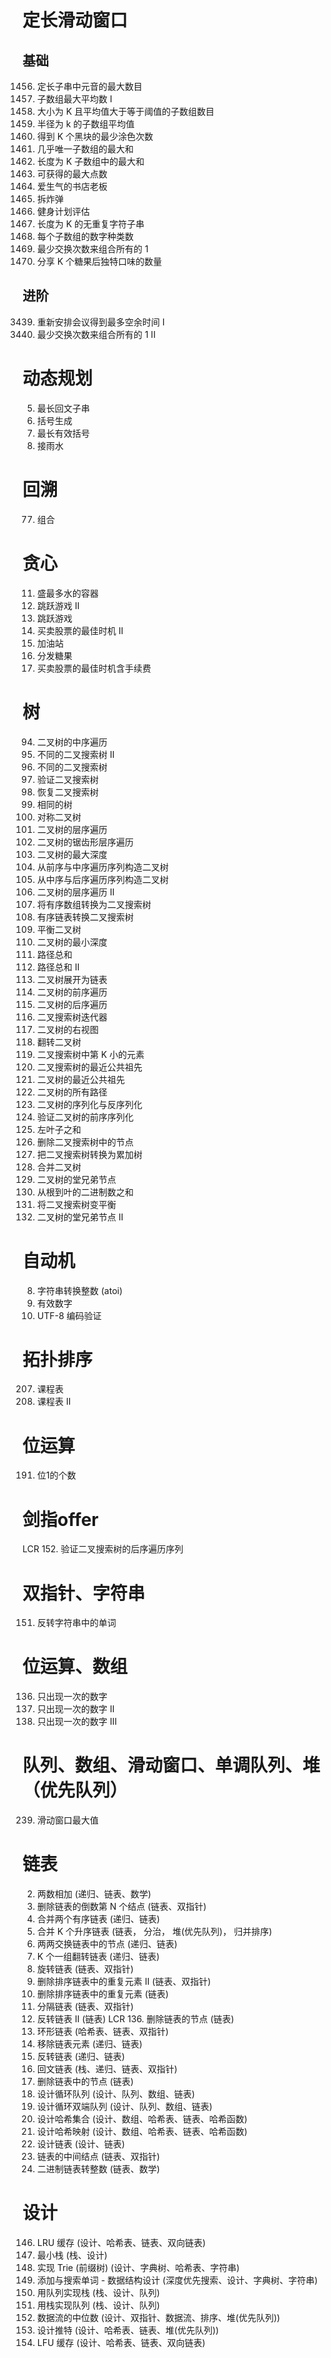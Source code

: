 # 定长滑动窗口
## 基础
1456. 定长子串中元音的最大数目
643. 子数组最大平均数 I
1343. 大小为 K 且平均值大于等于阈值的子数组数目
2090. 半径为 k 的子数组平均值
2379. 得到 K 个黑块的最少涂色次数
2841. 几乎唯一子数组的最大和
2461. 长度为 K 子数组中的最大和
1423. 可获得的最大点数
1052. 爱生气的书店老板
1652. 拆炸弹
1176. 健身计划评估
1100. 长度为 K 的无重复字符子串
1852. 每个子数组的数字种类数
1151. 最少交换次数来组合所有的 1
2107. 分享 K 个糖果后独特口味的数量

## 进阶
3439. 重新安排会议得到最多空余时间 I
2134. 最少交换次数来组合所有的 1 II

# 动态规划
5. 最长回文子串
22. 括号生成
32. 最长有效括号
42. 接雨水

# 回溯
77. 组合

# 贪心
11. 盛最多水的容器
45. 跳跃游戏 II
55. 跳跃游戏
122. 买卖股票的最佳时机 II
134. 加油站
135. 分发糖果
714. 买卖股票的最佳时机含手续费

# 树
94. 二叉树的中序遍历
95. 不同的二叉搜索树 II
96. 不同的二叉搜索树
98. 验证二叉搜索树
99. 恢复二叉搜索树
100. 相同的树
101. 对称二叉树
102. 二叉树的层序遍历
103. 二叉树的锯齿形层序遍历
104. 二叉树的最大深度
105. 从前序与中序遍历序列构造二叉树
106. 从中序与后序遍历序列构造二叉树
107. 二叉树的层序遍历 II
108. 将有序数组转换为二叉搜索树
109. 有序链表转换二叉搜索树
110. 平衡二叉树
111. 二叉树的最小深度
112. 路径总和
113. 路径总和 II
114. 二叉树展开为链表
144. 二叉树的前序遍历
145. 二叉树的后序遍历
173. 二叉搜索树迭代器
199. 二叉树的右视图
226. 翻转二叉树
230. 二叉搜索树中第 K 小的元素
235. 二叉搜索树的最近公共祖先
236. 二叉树的最近公共祖先
257. 二叉树的所有路径
297. 二叉树的序列化与反序列化
331. 验证二叉树的前序序列化
404. 左叶子之和
450. 删除二叉搜索树中的节点
538. 把二叉搜索树转换为累加树
617. 合并二叉树
993. 二叉树的堂兄弟节点
1022. 从根到叶的二进制数之和
1382. 将二叉搜索树变平衡
2641. 二叉树的堂兄弟节点 II

# 自动机
8. 字符串转换整数 (atoi)
65. 有效数字
393. UTF-8 编码验证

# 拓扑排序
207. 课程表
210. 课程表 II

# 位运算
191. 位1的个数

# 剑指offer
LCR 152. 验证二叉搜索树的后序遍历序列

# 双指针、字符串
151. 反转字符串中的单词

# 位运算、数组
136. 只出现一次的数字
137. 只出现一次的数字 II
260. 只出现一次的数字 III

# 队列、数组、滑动窗口、单调队列、堆（优先队列）
239. 滑动窗口最大值

# 链表
2. 两数相加 (递归、链表、数学)
19. 删除链表的倒数第 N 个结点 (链表、双指针)
21. 合并两个有序链表 (递归、链表)
23. 合并 K 个升序链表 (链表， 分治， 堆(优先队列)， 归并排序)
24. 两两交换链表中的节点 (递归、链表)
25. K 个一组翻转链表 (递归、链表)
61. 旋转链表 (链表、双指针)
82. 删除排序链表中的重复元素 II (链表、双指针)
83. 删除排序链表中的重复元素 (链表)
86. 分隔链表 (链表、双指针)
92. 反转链表 II (链表)
LCR 136. 删除链表的节点 (链表)
141. 环形链表 (哈希表、链表、双指针)
203. 移除链表元素 (递归、链表)
206. 反转链表 (递归、链表)
234. 回文链表 (栈、递归、链表、双指针)
237. 删除链表中的节点 (链表)
622. 设计循环队列 (设计、队列、数组、链表)
641. 设计循环双端队列 (设计、队列、数组、链表)
705. 设计哈希集合 (设计、数组、哈希表、链表、哈希函数)
706. 设计哈希映射 (设计、数组、哈希表、链表、哈希函数)
707. 设计链表 (设计、链表)
876. 链表的中间结点 (链表、双指针)
1290. 二进制链表转整数 (链表、数学)

# 设计
146. LRU 缓存 (设计、哈希表、链表、双向链表)
155. 最小栈 (栈、设计)
208. 实现 Trie (前缀树) (设计、字典树、哈希表、字符串)
211. 添加与搜索单词 - 数据结构设计 (深度优先搜索、设计、字典树、字符串)
225. 用队列实现栈 (栈、设计、队列)
232. 用栈实现队列 (栈、设计、队列)
295. 数据流的中位数 (设计、双指针、数据流、排序、堆(优先队列))
355. 设计推特 (设计、哈希表、链表、堆(优先队列))
460. LFU 缓存 (设计、哈希表、链表、双向链表)
